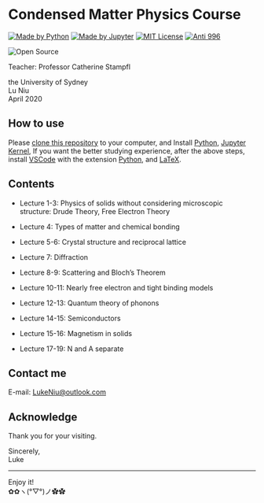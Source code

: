 # Condensed Matter Physics Course

[![Made by Python](https://github.com/ConAntares/Temples/blob/master/Attachments/MadebyPython.svg)](https://www.python.org/)
[![Made by Jupyter](https://github.com/ConAntares/Temples/blob/master/Attachments/MadebyJupyter.svg)](https://jupyter.org/)
[![MIT License](https://github.com/ConAntares/Temples/blob/master/Attachments/LicenseMIT.svg)](https://opensource.org/licenses/mit-license.php)
[![Anti 996](https://github.com/ConAntares/Temples/blob/master/Attachments/LinkNPL.svg)](https://996.icu)

![Open Source](https://github.com/ConAntares/Temples/blob/master/Attachments/OpenSource.svg)

Teacher: Professor Catherine Stampfl

the University of Sydney  
Lu Niu  
April 2020

## How to use

Please [clone this repository](https://github.com/Photonico/USyd_CMP.git) to your computer, and Install [Python](https://www.python.org/), [Jupyter Kernel](https://jupyter.org/), If you want the better studying experience, after the above steps, install [VSCode](https://code.visualstudio.com/) with the extension [Python](https://marketplace.visualstudio.com/items?itemName=ms-python.python), and [LaTeX](https://www.latex-project.org/).

## Contents

* Lecture 1-3: Physics of solids without considering microscopic structure: Drude Theory, Free Electron Theory

* Lecture 4: Types of matter and chemical bonding

* Lecture 5-6: Crystal structure and reciprocal lattice

* Lecture 7: Diffraction

* Lecture 8-9: Scattering and Bloch’s Theorem

* Lecture 10-11: Nearly free electron and tight binding models

* Lecture 12-13: Quantum theory of phonons

* Lecture 14-15: Semiconductors

* Lecture 15-16: Magnetism in solids

* Lecture 17-19: N and A separate

## Contact me

E-mail: LukeNiu@outlook.com  

## Acknowledge

Thank you for your visiting.

Sincerely,  
Luke

---
Enjoy it!  
✿✿ヽ(°▽°)ノ✿✿
